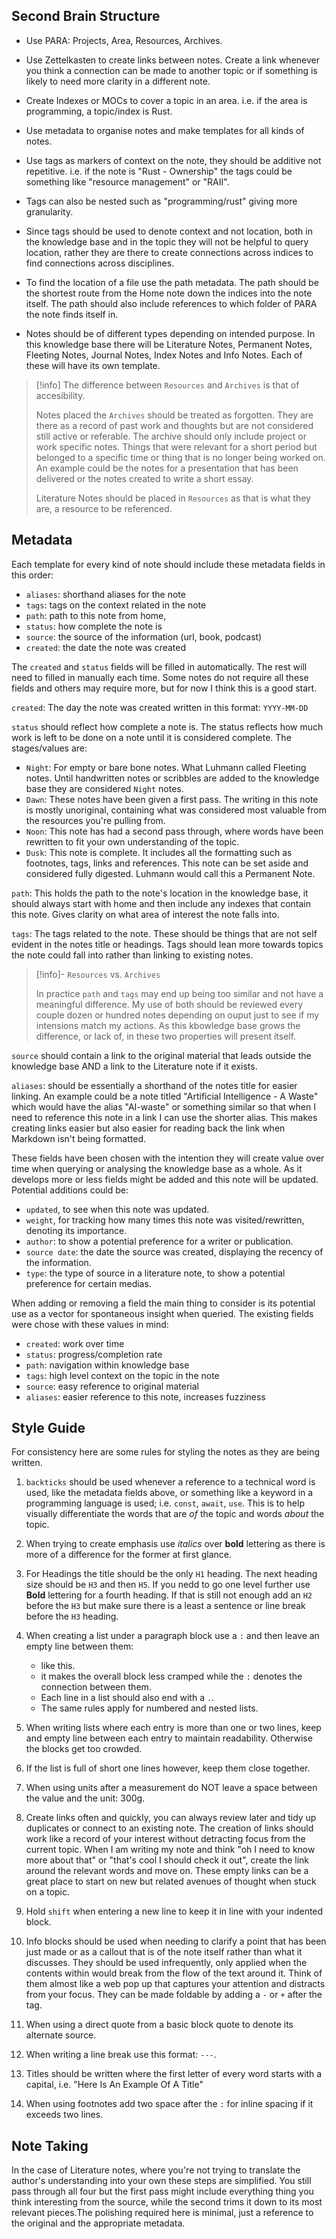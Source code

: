 ## Second Brain Structure

- Use PARA: Projects, Area, Resources, Archives.

- Use Zettelkasten to create links between notes. Create a link whenever you think a connection can be made to another topic or if something is likely to need more clarity in a different note.

- Create Indexes or MOCs to cover a topic in an area.
  i.e. if the area is programming, a topic/index is Rust.

- Use metadata to organise notes and make templates for all kinds of notes.

- Use tags as markers of context on the note, they should be additive not repetitive. i.e. if the note is "Rust - Ownership" the tags could be something like "resource management" or "RAII".

- Tags can also be nested such as "programming/rust" giving more granularity.

- Since tags should be used to denote context and not location, both in the knowledge base and in the topic they will not be helpful to query location, rather they are there to create connections across indices to find connections across disciplines.

- To find the location of a file use the path metadata. The path should be the shortest route from the Home note down the indices into the note itself. The path should also include references to which folder of PARA the note finds itself in.

- Notes should be of different types depending on intended purpose. In this knowledge base there will be Literature Notes, Permanent Notes, Fleeting Notes, Journal Notes, Index Notes and Info Notes. Each of these will have its own template.

> [!info]
> The difference between `Resources` and `Archives` is that of accesibility. 
> 
> Notes placed the `Archives` should be treated as forgotten. They are there as a record of past work and thoughts but are not considered still active or referable. The archive should only include project or work specific notes. Things that were relevant for a short period but belonged to a specific time or thing that is no longer being worked on. An example could be the notes for a presentation that has been delivered or the notes created to write a short essay.
> 
> Literature Notes should be placed in `Resources` as that is what they are, a resource to be referenced.
## Metadata

Each template for every kind of note should include these metadata fields in this order:

- `aliases`: shorthand aliases for the note
- `tags`: tags on the context related in the note
- `path`: path to this note from home, 
- `status`: how complete the note is
- `source`: the source of the information (url, book, podcast)
- `created`: the date the note was created

The `created` and `status` fields will be filled in automatically.
The rest will need to filled in manually each time. Some notes do not require all these fields and others may require more, but for now I think this is a good start.

`created`: The day the note was created written in this format: `YYYY-MM-DD`

`status` should reflect how complete a note is. The status reflects how much work is left to be done on a note until it is considered complete. The stages/values are:

- `Night`: For empty or bare bone notes. What Luhmann called Fleeting notes. Until handwritten notes or scribbles are added to the knowledge base they are considered `Night` notes.
- `Dawn`: These notes have been given a first pass. The writing in this note is mostly unoriginal, containing what was considered most valuable from the resources you're pulling from.
- `Noon`: This note has had a second pass through, where words have been rewritten to fit your own understanding of the topic.
- `Dusk`: This note is complete. It includes all the formatting such as footnotes, tags, links and references. This note can be set aside and considered fully digested. Luhmann would call this a Permanent Note.

`path`: This holds the path to the note's location in the knowledge base, it should always start with home and then include any indexes that contain this note. Gives clarity on what area of interest the note falls into.

`tags`: The tags related to the note. These should be things that are not self evident in the notes title or headings. Tags should lean more towards topics the note could fall into rather than linking to existing notes.

> [!info]- `Resources` vs. `Archives`
> 
> In practice `path` and `tags` may end up being too similar and not have a meaningful difference. My use of both should be reviewed every couple dozen or hundred notes depending on ouput just to see if my intensions match my actions. As this kbowledge base grows the difference, or lack of, in these two properties will present itself.

`source` should contain a link to the original material that leads outside the knowledge base AND a link to the Literature note if it exists.

`aliases`: should be essentially a shorthand of the notes title for easier linking. An example could be a note titled "Artificial Intelligence - A Waste" which would have the alias "AI-waste" or something similar so that when I need to reference this note in a link I can use the shorter alias. This makes creating links easier but also easier for reading back the link when Markdown isn't being formatted.

These fields have been chosen with the intention they will create value over time when querying or analysing the knowledge base as a whole. As it develops more or less fields might be added and this note will be updated. Potential additions could be:

- `updated`, to see when this note was updated. 
- `weight`, for tracking how many times this note was visited/rewritten, denoting its importance.
- `author`: to show a potential preference for a writer or publication.
- `source date`: the date the source was created, displaying the recency of the information.
- `type`: the type of source in a literature note, to show a potential preference for certain medias.

When adding or removing a field the main thing to consider is its potential use as a vector for spontaneous insight when queried. The existing fields were chose with these values in mind:

- `created`: work over time
- `status`: progress/completion rate
- `path`: navigation within knowledge base
- `tags`: high level context on the topic in the note
- `source`: easy reference to original material
- `aliases`: easier reference to this note, increases fuzziness

## Style Guide

For consistency here are some rules for styling the notes as they are being written.

1. `backticks` should be used whenever a reference to a technical word is used, like the metadata fields above, or something like a keyword in a programming language is used; i.e. `const`, `await`, `use`. This is to help visually differentiate the words that are *of* the topic and words *about* the topic.

2. When trying to create emphasis use *italics* over **bold** lettering as there is more of a difference for the former at first glance.

3. For Headings the title should be the only `H1` heading. The next heading size should be `H3` and then `H5`. If you nedd to go one level further use **Bold** lettering for a fourth heading. If that is still not enough add an `H2` before the `H3` but make sure there is a least a sentence or line break before the `H3` heading.
   
4. When creating a list under a paragraph block use a `:` and then leave an empty line between them:

   - like this.
   - it makes the overall block less cramped while the `:` denotes the connection between them.
   - Each line in a list should also end with a `.`.
   - The same rules apply for numbered and nested lists.

5. When writing lists where each entry is more than one or two lines, keep and empty line between each entry to maintain readability. Otherwise the blocks get too crowded.

6. If the list is full of short one lines however, keep them close together.

7. When using units after a measurement do NOT leave a space between the value and the unit: 300g.
   
8. Create links often and quickly, you can always review later and tidy up duplicates or connect to an existing note. The creation of links should work like a record of your interest without detracting focus from the current topic. When I am writing my note and think "oh I need to know more about that" or "that's cool I should check it out", create the link around the relevant words and move on. These empty links can be a great place to start on new but related avenues of thought when stuck on a topic.

9. Hold `shift` when entering a new line to keep it in line with your indented block.

10. Info blocks should be used when needing to clarify a point that has been just made or as a callout that is of the note itself rather than what it discusses. They should be used infrequently, only applied when the contents within would break from the flow of the text around it. Think of them almost like a web pop up that captures your attention and distracts from your focus. They can be made foldable by adding a `-` or `+` after the tag.

11. When using a direct quote from a basic block quote to denote its alternate source.

12. When writing a line break use this format: `---`.

13. Titles should be written where the first letter of every word starts with a capital, i.e. "Here Is An Example Of A Title"

14. When using footnotes add two space after the `:` for inline spacing if it exceeds two lines.

## Note Taking 

In the case of Literature notes, where you're not trying to translate the author's understanding into your own these steps are simplified. You still pass through all four but the first pass might include everything thing you think interesting from the source, while the second trims it down to its most relevant pieces.The polishing required here is minimal, just a reference to the original and the appropriate metadata.
